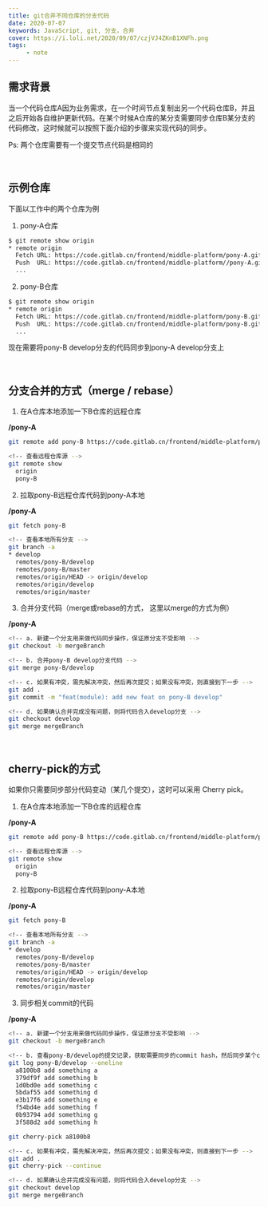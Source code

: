 ```yaml
---
title: git合并不同仓库的分支代码
date: 2020-07-07
keywords: JavaScript, git, 分支，合并
cover: https://i.loli.net/2020/09/07/czjVJ4ZKnB1XNFh.png
tags:
     - note
---
```



## 需求背景

当一个代码仓库A因为业务需求，在一个时间节点复制出另一个代码仓库B，并且之后开始各自维护更新代码。在某个时候A仓库的某分支需要同步仓库B某分支的代码修改，这时候就可以按照下面介绍的步骤来实现代码的同步。

Ps: 两个仓库需要有一个提交节点代码是相同的

<br/>


## 示例仓库

下面以工作中的两个仓库为例

1. pony-A仓库
```bash
$ git remote show origin
* remote origin
  Fetch URL: https://code.gitlab.cn/frontend/middle-platform/pony-A.git
  Push  URL: https://code.gitlab.cn/frontend/middle-platform//pony-A.git
  ...
```

2. pony-B仓库
```bash
$ git remote show origin
* remote origin
  Fetch URL: https://code.gitlab.cn/frontend/middle-platform/pony-B.git
  Push  URL: https://code.gitlab.cn/frontend/middle-platform/pony-B.git
  ...
```

现在需要将pony-B develop分支的代码同步到pony-A develop分支上

<br/>


## 分支合并的方式（merge / rebase）

1. 在A仓库本地添加一下B仓库的远程仓库

  **/pony-A**
  ```bash
  git remote add pony-B https://code.gitlab.cn/frontend/middle-platform/pony-B.git

  <!-- 查看远程仓库源 -->
  git remote show                                                                                        
    origin
    pony-B
  ```

2. 拉取pony-B远程仓库代码到pony-A本地

  **/pony-A**
  ```bash
  git fetch pony-B

  <!-- 查看本地所有分支 -->
  git branch -a                                                                                   
  * develop
    remotes/pony-B/develop
    remotes/pony-B/master
    remotes/origin/HEAD -> origin/develop
    remotes/origin/develop
    remotes/origin/master
  ```

3. 合并分支代码（merge或rebase的方式， 这里以merge的方式为例）

  **/pony-A**
  ```bash
  <!-- a. 新建一个分支用来做代码同步操作，保证原分支不受影响 -->
  git checkout -b mergeBranch

  <!-- b. 合并pony-B develop分支代码 -->
  git merge pony-B/develop     
  
  <!-- c. 如果有冲突，需先解决冲突，然后再次提交；如果没有冲突，则直接到下一步 -->                                                           
  git add .
  git commit -m "feat(module): add new feat on pony-B develop"

  <!-- d. 如果确认合并完成没有问题，则将代码合入develop分支 -->
  git checkout develop
  git merge mergeBranch   
  ```

<br/>


## cherry-pick的方式

如果你只需要同步部分代码变动（某几个提交），这时可以采用 Cherry pick。

1. 在A仓库本地添加一下B仓库的远程仓库

  **/pony-A**
  ```bash
  git remote add pony-B https://code.gitlab.cn/frontend/middle-platform/pony-B.git

  <!-- 查看远程仓库源 -->
  git remote show                                                                                        
    origin
    pony-B
  ```

2. 拉取pony-B远程仓库代码到pony-A本地

  **/pony-A**
  ```bash
  git fetch pony-B

  <!-- 查看本地所有分支 -->
  git branch -a                                                                                   
  * develop
    remotes/pony-B/develop
    remotes/pony-B/master
    remotes/origin/HEAD -> origin/develop
    remotes/origin/develop
    remotes/origin/master
  ```

3. 同步相关commit的代码

  **/pony-A**
  ```bash
  <!-- a. 新建一个分支用来做代码同步操作，保证原分支不受影响 -->
  git checkout -b mergeBranch

  <!-- b. 查看pony-B/develop的提交记录，获取需要同步的commit hash，然后同步某个commit的代码（以最近一个记录为例） -->
  git log pony-B/develop --oneline
    a8100b8 add something a
    379df9f add something b
    1d0bd0e add something c
    5bdaf55 add something d
    e3b17f6 add something e
    f54bd4e add something f
    0b93794 add something g
    3f588d2 add something h

  git cherry-pick a8100b8
  
  <!-- c. 如果有冲突，需先解决冲突，然后再次提交；如果没有冲突，则直接到下一步 -->                                                           
  git add .
  git cherry-pick --continue

  <!-- d. 如果确认合并完成没有问题，则将代码合入develop分支 -->
  git checkout develop
  git merge mergeBranch   
  ```

<br/>